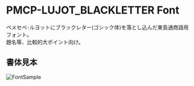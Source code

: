 # PMCP-LUJOT_BLACKLETTER Font
ペメセペ･ルヨットにブラックレター(ゴシック体)を落とし込んだ東島通商語用フォント。  
題名等、比較的大ポイント向け。  


## 書体見本

![FontSample](https://github.com/user-attachments/assets/e662f2b5-1343-4ecd-a2fc-53d1ee222ab9)
  
